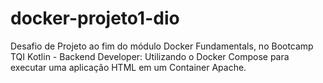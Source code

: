 # docker-projeto1-dio
Desafio de Projeto ao fim do módulo Docker Fundamentals, no Bootcamp TQI Kotlin - Backend Developer:
Utilizando o Docker Compose para executar uma aplicação HTML em um Container Apache.
